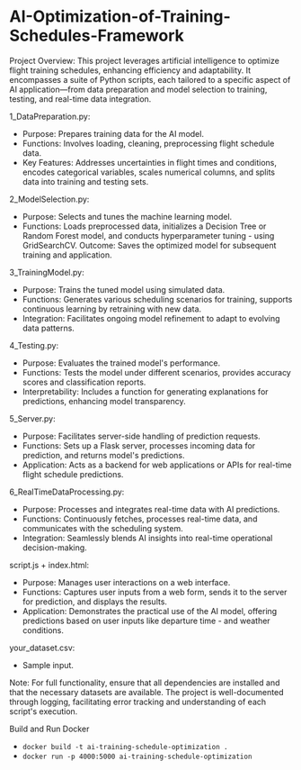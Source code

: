 # AI-Optimization-of-Training-Schedules-Framework
Project Overview:
This project leverages artificial intelligence to optimize flight training schedules, enhancing efficiency and adaptability. It encompasses a suite of Python scripts, each tailored to a specific aspect of AI application—from data preparation and model selection to training, testing, and real-time data integration.

1_DataPreparation.py:
- Purpose: Prepares training data for the AI model.
- Functions: Involves loading, cleaning, preprocessing flight schedule data.
- Key Features: Addresses uncertainties in flight times and conditions, encodes categorical variables, scales numerical columns, and splits data into training and testing sets.

2_ModelSelection.py:
- Purpose: Selects and tunes the machine learning model.
- Functions: Loads preprocessed data, initializes a Decision Tree or Random Forest model, and conducts hyperparameter tuning - using GridSearchCV.
Outcome: Saves the optimized model for subsequent training and application.

3_TrainingModel.py:
- Purpose: Trains the tuned model using simulated data.
- Functions: Generates various scheduling scenarios for training, supports continuous learning by retraining with new data.
- Integration: Facilitates ongoing model refinement to adapt to evolving data patterns.

4_Testing.py:
- Purpose: Evaluates the trained model's performance.
- Functions: Tests the model under different scenarios, provides accuracy scores and classification reports.
- Interpretability: Includes a function for generating explanations for predictions, enhancing model transparency.

5_Server.py:
- Purpose: Facilitates server-side handling of prediction requests.
- Functions: Sets up a Flask server, processes incoming data for prediction, and returns model's predictions.
- Application: Acts as a backend for web applications or APIs for real-time flight schedule predictions.

6_RealTimeDataProcessing.py:
- Purpose: Processes and integrates real-time data with AI predictions.
- Functions: Continuously fetches, processes real-time data, and communicates with the scheduling system.
- Integration: Seamlessly blends AI insights into real-time operational decision-making.

script.js + index.html:
- Purpose: Manages user interactions on a web interface.
- Functions: Captures user inputs from a web form, sends it to the server for prediction, and displays the results.
- Application: Demonstrates the practical use of the AI model, offering predictions based on user inputs like departure time - and weather conditions.

your_dataset.csv:
- Sample input.

Note:
For full functionality, ensure that all dependencies are installed and that the necessary datasets are available. The project is well-documented through logging, facilitating error tracking and understanding of each script's execution. 

Build and Run Docker
- `docker build -t ai-training-schedule-optimization .`
- `docker run -p 4000:5000 ai-training-schedule-optimization`
